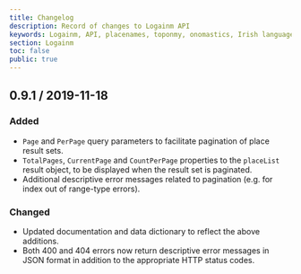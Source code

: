 ```yaml
---
title: Changelog
description: Record of changes to Logainm API
keywords: Logainm, API, placenames, toponmy, onomastics, Irish language, Fiontar & Scoil na Gaeilge, DCU
section: Logainm
toc: false
public: true
---
```


## **0.9.1** / 2019-11-18

### Added

- `Page` and `PerPage` query parameters to facilitate pagination of place result sets.
- `TotalPages`, `CurrentPage` and `CountPerPage` properties to the `placeList` result object, to be displayed when the result set is paginated.
- Additional descriptive error messages related to pagination (e.g. for index out of range-type errors).

### Changed

- Updated documentation and data dictionary to reflect the above additions.
- Both 400 and 404 errors now return descriptive error messages in JSON format in addition to the appropriate HTTP status codes.